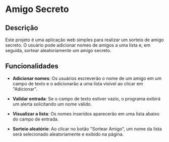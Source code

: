 # Amigo Secreto

## Descrição
Este projeto é uma aplicação web simples para realizar um sorteio de amigo secreto. O usuário pode adicionar nomes de amigos a uma lista e, em seguida, sortear aleatoriamente um amigo secreto.

## Funcionalidades

 - **Adicionar nomes**: Os usuários escreverão o nome de um amigo em um campo de texto e o adicionarão a uma lista visível ao clicar em "Adicionar".

 - **Validar entrada**: Se o campo de texto estiver vazio, o programa exibirá um alerta solicitando um nome válido.

 - **Visualizar a lista**: Os nomes inseridos aparecerão em uma lista abaixo do campo de entrada.

 - **Sorteio aleatório**: Ao clicar no botão "Sortear Amigo", um nome da lista será selecionado aleatoriamente e exibido na página.
